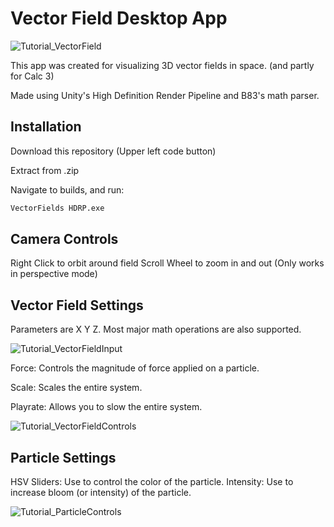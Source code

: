 # Vector Field Desktop App
![Tutorial_VectorField](https://user-images.githubusercontent.com/74552247/108580905-e6801700-72ea-11eb-8fd1-a35f890262af.png)

This app was created for visualizing 3D vector fields in space. (and partly for Calc 3)

Made using Unity's High Definition Render Pipeline and B83's math parser.

## Installation

Download this repository (Upper left code button)

Extract from .zip

Navigate to builds, and run:

```bash
VectorFields HDRP.exe
```

## Camera Controls

Right Click to orbit around field
Scroll Wheel to zoom in and out (Only works in perspective mode)

## Vector Field Settings

Parameters are X Y Z. Most major math operations are also supported.

![Tutorial_VectorFieldInput](https://user-images.githubusercontent.com/74552247/108580499-f139ac80-72e8-11eb-9826-b32b186e89bb.png)

Force: Controls the magnitude of force applied on a particle.

Scale: Scales the entire system.

Playrate: Allows you to slow the entire system.

![Tutorial_VectorFieldControls](https://user-images.githubusercontent.com/74552247/108580614-7ae97a00-72e9-11eb-8538-dc6d2b5fbd77.png)


## Particle Settings

HSV Sliders: Use to control the color of the particle.
Intensity: Use to increase bloom (or intensity) of the particle.

![Tutorial_ParticleControls](https://user-images.githubusercontent.com/74552247/108580691-d87dc680-72e9-11eb-8f9f-3f5015bb273d.png)


